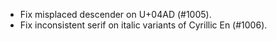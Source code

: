  * Fix misplaced descender on U+04AD (#1005).
 * Fix inconsistent serif on italic variants of Cyrillic En (#1006).